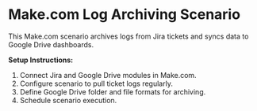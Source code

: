 # Make.com Log Archiving Scenario

This Make.com scenario archives logs from Jira tickets and syncs data to Google Drive dashboards.

**Setup Instructions:**

1. Connect Jira and Google Drive modules in Make.com.  
2. Configure scenario to pull ticket logs regularly.  
3. Define Google Drive folder and file formats for archiving.  
4. Schedule scenario execution.
